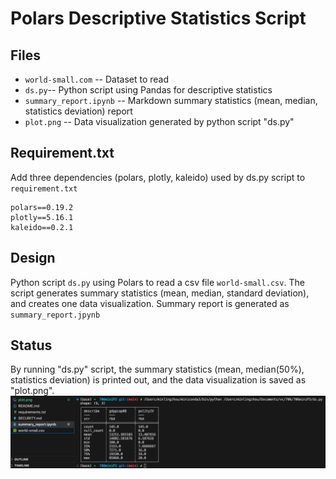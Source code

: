 # Polars Descriptive Statistics Script

## Files

* `world-small.com` -- Dataset to read
* `ds.py`-- Python script using Pandas for descriptive statistics
* `summary_report.ipynb` -- Markdown summary statistics (mean, median, statistics deviation) report
* `plot.png` -- Data visualization generated by python script "ds.py"

## Requirement.txt

Add three dependencies (polars, plotly, kaleido) used by ds.py script to `requirement.txt`

```
polars==0.19.2
plotly==5.16.1
kaleido==0.2.1
```

## Design

Python script `ds.py` using Polars to read a csv file `world-small.csv`. The script generates summary statistics (mean, median, standard deviation), and creates one data visualization. Summary report is generated as `summary_report.jpynb`

## Status

By running "ds.py" script, the summary statistics (mean, median(50%), statistics deviation) is printed out, and the data visualization is saved as "plot.png".
![Alt text](screenshot.png)
